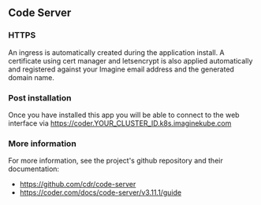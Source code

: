 ## Code Server

### HTTPS

An ingress is automatically created during the application install. A certificate using cert manager and letsencrypt is also applied automatically and registered against your Imagine email address and the generated domain name.

### Post installation

Once you have installed this app you will be able to connect to the web interface via https://coder.YOUR_CLUSTER_ID.k8s.imaginekube.com

### More information

For more information, see the project's github repository and their documentation:

* https://github.com/cdr/code-server
* https://coder.com/docs/code-server/v3.11.1/guide 

